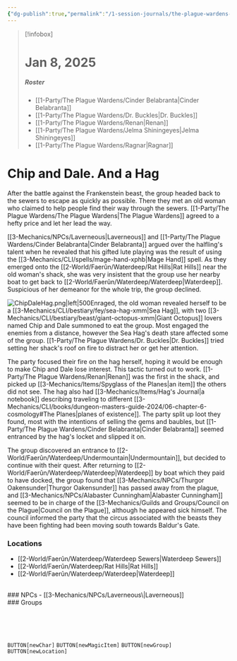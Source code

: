 ```yaml
---
{"dg-publish":true,"permalink":"/1-session-journals/the-plague-wardens-journal/session-06/","created":"2025-02-23T16:26:26.320-05:00","updated":"2025-03-13T19:52:20.876-04:00"}
---
```


>[!infobox]
># Jan 8, 2025
>##### Roster
>- [[1-Party/The Plague Wardens/Cinder Belabranta\|Cinder Belabranta]]
>- [[1-Party/The Plague Wardens/Dr. Buckles\|Dr. Buckles]]
>- [[1-Party/The Plague Wardens/Renan\|Renan]]
>- [[1-Party/The Plague Wardens/Jelma Shiningeyes\|Jelma Shiningeyes]]
>- [[1-Party/The Plague Wardens/Ragnar\|Ragnar]]
# Chip and Dale. And a Hag
After the battle against the Frankenstein beast, the group headed back to the sewers to escape as quickly as possible. There they met an old woman who claimed to help people find their way through the sewers. [[1-Party/The Plague Wardens/The Plague Wardens\|The Plague Wardens]] agreed to a hefty price and let her lead the way.

[[3-Mechanics/NPCs/Laverneous\|Laverneous]] and [[1-Party/The Plague Wardens/Cinder Belabranta\|Cinder Belabranta]] argued over the halfling's talent when he revealed that his gifted lute playing was the result of using the [[3-Mechanics/CLI/spells/mage-hand-xphb\|Mage Hand]] spell. As they emerged onto the [[2-World/Faerûn/Waterdeep/Rat Hills\|Rat Hills]] near the old woman's shack, she was very insistent that the group use her nearby boat to get back to [[2-World/Faerûn/Waterdeep/Waterdeep\|Waterdeep]]. Suspicious of her demeanor for the whole trip, the group declined.

![ChipDaleHag.png|left|500](/img/user/z_Assets/ChipDaleHag.png)Enraged, the old woman revealed herself to be a [[3-Mechanics/CLI/bestiary/fey/sea-hag-xmm\|Sea Hag]], with two [[3-Mechanics/CLI/bestiary/beast/giant-octopus-xmm\|Giant Octopus]] lovers named Chip and Dale summoned to eat the group. Most engaged the enemies from a distance, however the Sea Hag's death stare affected some of the group. [[1-Party/The Plague Wardens/Dr. Buckles\|Dr. Buckles]] tried setting her shack's roof on fire to distract her or get her attention.

The party focused their fire on the hag herself, hoping it would be enough to make Chip and Dale lose interest. This tactic turned out to work. [[1-Party/The Plague Wardens/Renan\|Renan]] was the first in the shack, and picked up [[3-Mechanics/Items/Spyglass of the Planes\|an item]] the others did not see. The hag also had [[3-Mechanics/Items/Hag's Journal\|a notebook]] describing traveling to different [[3-Mechanics/CLI/books/dungeon-masters-guide-2024/06-chapter-6-cosmology#The Planes\|planes of existence]]. The party split up loot they found, most with the intentions of selling the gems and baubles, but [[1-Party/The Plague Wardens/Cinder Belabranta\|Cinder Belabranta]] seemed entranced by the hag's locket and slipped it on.

The group discovered an entrance to [[2-World/Faerûn/Waterdeep/Undermountain\|Undermountain]], but decided to continue with their quest. After returning to [[2-World/Faerûn/Waterdeep/Waterdeep\|Waterdeep]] by boat which they paid to have docked, the group found that [[3-Mechanics/NPCs/Thurgor Oakensunder\|Thurgor Oakensunder]] has passed away from the plague, and [[3-Mechanics/NPCs/Alabaster Cunningham\|Alabaster Cunningham]] seemed to be in charge of the [[3-Mechanics/Guilds and Groups/Council on the Plague\|Council on the Plague]], although he appeared sick himself. The council informed the party that the circus associated with the beasts they have been fighting had been moving south towards Baldur's Gate.
<br>
### Locations

- [[2-World/Faerûn/Waterdeep/Waterdeep Sewers\|Waterdeep Sewers]]
- [[2-World/Faerûn/Waterdeep/Rat Hills\|Rat Hills]]
- [[2-World/Faerûn/Waterdeep/Waterdeep\|Waterdeep]]
<br>
### NPCs
- [[3-Mechanics/NPCs/Laverneous\|Laverneous]]<br>
### Groups

<br><br><br>


`BUTTON[newChar]` `BUTTON[newMagicItem]` `BUTTON[newGroup]` `BUTTON[newLocation]`